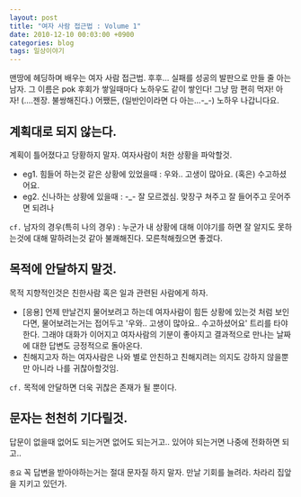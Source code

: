 ```yaml
---
layout: post
title: "여자 사람 접근법 : Volume 1"
date: 2010-12-10 00:03:00 +0900
categories: blog
tags: 일상이야기
---
```


맨땅에 헤딩하며 배우는 여자 사람 접근법. 후후... 실패를 성공의 발판으로 만들 줄 아는 남자. 그 이름은 pok 후회가 쌓일때마다 노하우도 같이 쌓인다! 그냥 맘 편히 먹자! 아자! (....젠장. 불쌍해진다.) 어쨌든, (일반인이라면 다 아는...-_-) 노하우 나갑니다요.

계획대로 되지 않는다.
----------------
계획이 틀어졌다고 당황하지 말자. 여자사람이 처한 상황을 파악할것.

 * eg1. 힘들어 하는것 같은 상황에 있었을때 : 우와.. 고생이 많아요. (혹은) 수고하셨어요.
 * eg2. 신나하는 상황에 있을때 : -_- 잘 모르겠심. 맞장구 쳐주고 잘 들어주고 웃어주면 되려나

```cf.``` 남자의 경우(특히 나의 경우) : 누군가 내 상황에 대해 이야기를 하면 잘 알지도 못하는것에 대해 말하려는것 같아 불쾌해진다. 모른척해줬으면 좋겠다.

목적에 안달하지 말것.
-----------------
목적 지향적인것은 친한사람 혹은 일과 관련된 사람에게 하자.

 * [응용] 언제 만날건지 물어보려고 하는데 여자사람이 힘든 상황에 있는것 처럼 보인다면, 물어보려는거는 접어두고 '우와.. 고생이 많아요.. 수고하셨어요' 트리를 타야한다. 그래야 대화가 이어지고 여자사람의 기분이 좋아지고 결과적으로 만나는 날짜에 대한 답변도 긍정적으로 돌아온다.
 * 친해지고자 하는 여자사람은 나와 별로 안친하고 친해지려는 의지도 강하지 않을뿐만 아니라 나를 귀찮아할것임.
 
```cf.``` 목적에 안달하면 더욱 귀찮은 존재가 될 뿐이다.

문자는 천천히 기다릴것.
------------------
답문이 없을때 없어도 되는거면 없어도 되는거고.. 있어야 되는거면 나중에 전화하면 되고..

```중요``` 꼭 답변을 받아야하는거는 절대 문자질 하지 말자. 만날 기회를 늘려라. 차라리 집앞을 지키고 있던가.

